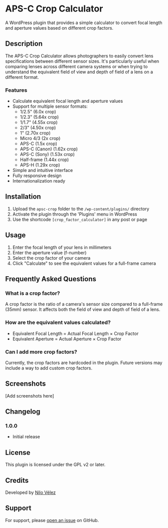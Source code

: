 # APS-C Crop Calculator

A WordPress plugin that provides a simple calculator to convert focal length and aperture values based on different crop factors.

## Description

The APS-C Crop Calculator allows photographers to easily convert lens specifications between different sensor sizes. It's particularly useful when comparing lenses across different camera systems or when trying to understand the equivalent field of view and depth of field of a lens on a different format.

### Features

- Calculate equivalent focal length and aperture values
- Support for multiple sensor formats:
  - 1/2.5" (6.0x crop)
  - 1/2.3" (5.64x crop)
  - 1/1.7" (4.55x crop)
  - 2/3" (4.50x crop)
  - 1" (2.70x crop)
  - Micro 4/3 (2x crop)
  - APS-C (1.5x crop)
  - APS-C (Canon) (1.62x crop)
  - APS-C (Sony) (1.53x crop)
  - Half-frame (1.44x crop)
  - APS-H (1.29x crop)
- Simple and intuitive interface
- Fully responsive design
- Internationalization ready

## Installation

1. Upload the `apsc-crop` folder to the `/wp-content/plugins/` directory
2. Activate the plugin through the 'Plugins' menu in WordPress
3. Use the shortcode `[crop_factor_calculator]` in any post or page

## Usage

1. Enter the focal length of your lens in millimeters
2. Enter the aperture value (f-number)
3. Select the crop factor of your camera
4. Click "Calculate" to see the equivalent values for a full-frame camera

## Frequently Asked Questions

### What is a crop factor?

A crop factor is the ratio of a camera's sensor size compared to a full-frame (35mm) sensor. It affects both the field of view and depth of field of a lens.

### How are the equivalent values calculated?

- Equivalent Focal Length = Actual Focal Length × Crop Factor
- Equivalent Aperture = Actual Aperture × Crop Factor

### Can I add more crop factors?

Currently, the crop factors are hardcoded in the plugin. Future versions may include a way to add custom crop factors.

## Screenshots

[Add screenshots here]

## Changelog

### 1.0.0
* Initial release

## License

This plugin is licensed under the GPL v2 or later.

## Credits

Developed by [Nilo Vélez](https://www.nilovelez.com/)

## Support

For support, please [open an issue](https://github.com/nilovelez/apsc-crop/issues) on GitHub. 